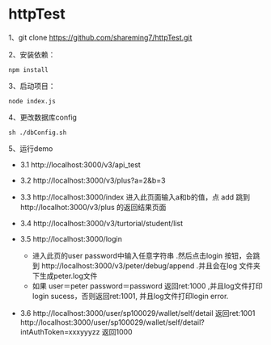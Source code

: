 # httpTest
1、git clone https://github.com/shareming7/httpTest.git  
  
2、安装依赖：  
```
npm install
``` 

3、启动项目：
```
node index.js
```
4、更改数据库config
```
sh ./dbConfig.sh
```
5、运行demo  
- 3.1 http://localhost:3000/v3/api_test  

- 3.2 http://localhost:3000/v3/plus?a=2&b=3  
  
- 3.3 http://localhost:3000/index 
 进入此页面输入a和b的值，点 add 跳到http://localhot:3000/v3/plus 的返回结果页面    

- 3.4 http://localhost:3000/v3/turtorial/student/list
- 3.5 http://localhost:3000/login
    - 进入此页的user password中输入任意字符串 .然后点击login 按钮，会跳到 http://localhost:3000/v3/peter/debug/append .并且会在log 文件夹下生成peter.log文件
    - 如果 user＝peter password＝password 返回ret:1000 ,并且log文件打印login sucess，否则返回ret:1001, 并且log文件打印login error.
- 3.6 http://localhost:3000/user/sp100029/wallet/self/detail  返回ret:1001
      http://localhost:3000/user/sp100029/wallet/self/detail?intAuthToken=xxxyyyzz  返回1000  
